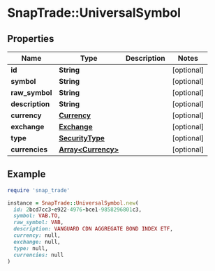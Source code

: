 # SnapTrade::UniversalSymbol

## Properties

| Name | Type | Description | Notes |
| ---- | ---- | ----------- | ----- |
| **id** | **String** |  | [optional] |
| **symbol** | **String** |  | [optional] |
| **raw_symbol** | **String** |  | [optional] |
| **description** | **String** |  | [optional] |
| **currency** | [**Currency**](Currency.md) |  | [optional] |
| **exchange** | [**Exchange**](Exchange.md) |  | [optional] |
| **type** | [**SecurityType**](SecurityType.md) |  | [optional] |
| **currencies** | [**Array&lt;Currency&gt;**](Currency.md) |  | [optional] |

## Example

```ruby
require 'snap_trade'

instance = SnapTrade::UniversalSymbol.new(
  id: 2bcd7cc3-e922-4976-bce1-9858296801c3,
  symbol: VAB.TO,
  raw_symbol: VAB,
  description: VANGUARD CDN AGGREGATE BOND INDEX ETF,
  currency: null,
  exchange: null,
  type: null,
  currencies: null
)
```

